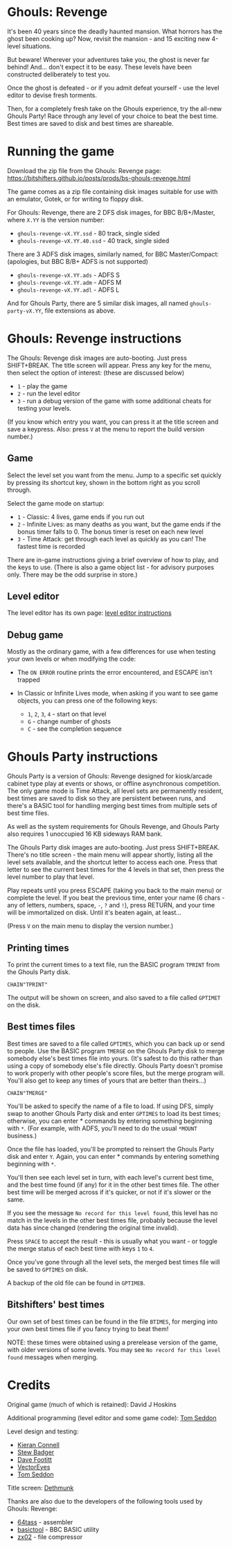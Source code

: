 # Ghouls: Revenge

It's been 40 years since the deadly haunted mansion. What horrors has
the ghost been cooking up? Now, revisit the mansion - and 15 exciting
new 4-level situations.

But beware! Wherever your adventures take you, the ghost is never far
behind! And... don't expect it to be easy. These levels have been
constructed deliberately to test you.

Once the ghost is defeated - or if you admit defeat yourself - use the
level editor to devise fresh torments.

Then, for a completely fresh take on the Ghouls experience, try the
all-new Ghouls Party! Race through any level of your choice to beat
the best time. Best times are saved to disk and best times are
shareable.

# Running the game

Download the zip file from the Ghouls: Revenge page:
https://bitshifters.github.io/posts/prods/bs-ghouls-revenge.html

The game comes as a zip file containing disk images suitable for use
with an emulator, Gotek, or for writing to floppy disk.

For Ghouls: Revenge, there are 2 DFS disk images, for BBC B/B+/Master,
where `X.YY` is the version number:

- `ghouls-revenge-vX.YY.ssd` - 80 track, single sided
- `ghouls-revenge-vX.YY.40.ssd` - 40 track, single sided

There are 3 ADFS disk images, similarly named, for BBC Master/Compact:
(apologies, but BBC B/B+ ADFS is not supported)

- `ghouls-revenge-vX.YY.ads` - ADFS S
- `ghouls-revenge-vX.YY.adm` - ADFS M
- `ghouls-revenge-vX.YY.adl` - ADFS L

And for Ghouls Party, there are 5 similar disk images, all named
`ghouls-party-vX.YY`, file extensions as above.

# Ghouls: Revenge instructions

The Ghouls: Revenge disk images are auto-booting. Just press
SHIFT+BREAK. The title screen will appear. Press any key for the menu,
then select the option of interest: (these are discussed below)

- `1` - play the game
- `2` - run the level editor
- `3` - run a debug version of the game with some additional cheats
  for testing your levels.
  
(If you know which entry you want, you can press it at the title
screen and save a keypress. Also: press `V` at the menu to report the
build version number.)

## Game

Select the level set you want from the menu. Jump to a specific set
quickly by pressing its shortcut key, shown in the bottom right as you
scroll through.

Select the game mode on startup:

- `1` - Classic: 4 lives, game ends if you run out
- `2` - Infinite Lives: as many deaths as you want, but the game ends
  if the bonus timer falls to 0. The bonus timer is reset on each new
  level
- `3` - Time Attack: get through each level as quickly as you can! The
  fastest time is recorded

There are in-game instructions giving a brief overview of how to play,
and the keys to use. (There is also a game object list - for advisory
purposes only. There may be the odd surprise in store.)

## Level editor

The level editor has its own page: [level editor instructions](./ghouls-revenge-level-editor.md)

## Debug game

Mostly as the ordinary game, with a few differences for use when
testing your own levels or when modifying the code:

- The `ON ERROR` routine prints the error encountered, and ESCAPE
  isn't trapped
- In Classic or Infinite Lives mode, when asking if you want to see
  game objects, you can press one of the following keys:
  
  - `1`, `2`, `3`, `4` - start on that level
  - `G` - change number of ghosts
  - `C` - see the completion sequence

# Ghouls Party instructions

Ghouls Party is a version of Ghouls: Revenge designed for kiosk/arcade
cabinet type play at events or shows, or offline asynchronous
competition. The only game mode is Time Attack, all level sets are
permanently resident, best times are saved to disk so they are
persistent between runs, and there's a BASIC tool for handling merging
best times from multiple sets of best time files.

As well as the system requirements for Ghouls Revenge, and Ghouls
Party also requires 1 unoccupied 16 KB sideways RAM bank.

The Ghouls Party disk images are auto-booting. Just press SHIFT+BREAK.
There's no title screen - the main menu will appear shortly, listing
all the level sets available, and the shortcut letter to access each
one. Press that letter to see the current best times for the 4 levels
in that set, then press the level number to play that level.

Play repeats until you press ESCAPE (taking you back to the main menu)
or complete the level. If you beat the previous time, enter your name
(6 chars - any of letters, numbers, space, `-`, `?` and `!`), press
RETURN, and your time will be immortalized on disk. Until it's beaten
again, at least...

(Press `V` on the main menu to display the version number.)

## Printing times

To print the current times to a text file, run the BASIC program
`TPRINT` from the Ghouls Party disk.

    CHAIN"TPRINT"
	
The output will be shown on screen, and also saved to a file called
`GPTIMET` on the disk.

## Best times files

Best times are saved to a file called `GPTIMES`, which you can back up
or send to people. Use the BASIC program `TMERGE` on the Ghouls Party
disk to merge somebody else's best times file into yours. (It's safest
to do this rather than using a copy of somebody else's file directly.
Ghouls Party doesn't promise to work properly with other people's
score files, but the merge program will. You'll also get to keep any
times of yours that are better than theirs...)

    CHAIN"TMERGE"

You'll be asked to specify the name of a file to load. If using DFS,
simply swap to another Ghouls Party disk and enter `GPTIMES` to load
its best times; otherwise, you can enter * commands by entering something
beginning with `*`. (For example, with ADFS, you'll need to do the
usual `*MOUNT` business.)

Once the file has loaded, you'll be prompted to reinsert the Ghouls
Party disk and enter `Y`. Again, you can enter * commands by entering
something beginning with `*`.

You'll then see each level set in turn, with each level's current best
time, and the best time found (if any) for it in the other best times
file. The other best time will be merged across if it's quicker, or
not if it's slower or the same.

If you see the message `No record for this level found`, this level
has no match in the levels in the other best times file, probably
because the level data has since changed (rendering the original time
invalid).

Press `SPACE` to accept the result - this is usually what you want -
or toggle the merge status of each best time with keys `1` to `4`.

Once you've gone through all the level sets, the merged best times
file will be saved to `GPTIMES` on disk.

A backup of the old file can be found in `GPTIMEB`.

## Bitshifters' best times

Our own set of best times can be found in the file `BTIMES`, for
merging into your own best times file if you fancy trying to beat
them!

NOTE: these times were obtained using a prerelease version of the
game, with older versions of some levels. You may see `No record for
this level found` messages when merging.

# Credits

Original game (much of which is retained): David J Hoskins

Additional programming (level editor and some game code): [Tom
Seddon](https://www.stardot.org.uk/forums/memberlist.php?mode=viewprofile&u=454)

Level design and testing:

- [Kieran Connell](https://www.stardot.org.uk/forums/memberlist.php?mode=viewprofile&u=10431)
- [Stew Badger](https://www.stardot.org.uk/forums/memberlist.php?mode=viewprofile&u=9784)
- [Dave Footitt](https://www.stardot.org.uk/forums/memberlist.php?mode=viewprofile&u=605)
- [VectorEyes](https://www.stardot.org.uk/forums/memberlist.php?mode=viewprofile&u=11399)
- [Tom Seddon](https://www.stardot.org.uk/forums/memberlist.php?mode=viewprofile&u=454)

Title screen: [Dethmunk](https://www.stardot.org.uk/forums/memberlist.php?mode=viewprofile&u=10689)

Thanks are also due to the developers of the following tools used by
Ghouls: Revenge:

- [64tass](https://tass64.sourceforge.net/) - assembler
- [basictool](https://github.com/ZornsLemma/basictool) - BBC BASIC utility
- [zx02](https://github.com/dmsc/zx02) - file compressor
